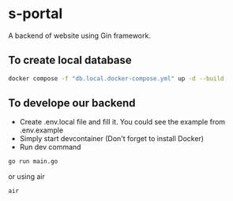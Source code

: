 # s-portal
A backend of website using Gin framework.

## To create local database
```bash
docker compose -f "db.local.docker-compose.yml" up -d --build
```

## To develope our backend
- Create .env.local file and fill it. You could see the example from .env.example
- Simply start devcontainer (Don't forget to install Docker)
- Run dev command
```bash
go run main.go
```
  or using air
```bash
air
```
